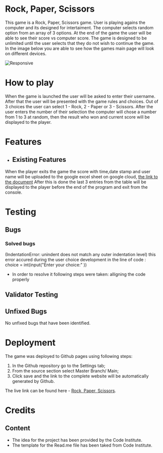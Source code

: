 # Rock, Paper, Scissors

This game is a Rock, Paper, Scissors game. User is playing agains the computer and its designed for intertaiment. The computer selects random option from an array of 3 options. 
At the end of the game the user will be able to see their score vs computer score. The game is designed to be unlimited until the user selects that they do not wish to continue the game.
In the image below you are able to see how the games main page will look on different devices. 

![Responsive](/assets/images/Responsive.jpg)

# How to play

When the game is launched the user will be asked to enter their username. After that the user will be presented with the game rules and choices. Out of 3 choices the user can select 1 - Rock, 2 - Paper or 3 - Scissors. After the user enters the number of their selection the computer will chose a number from 1 to 3 at random, then the result who won and current score will be displayed to the player. 

# Features

- ## Existing Features
When the player exits the game the score with time,date stamp and user name will be uploaded to the google excel sheet on google cloud, [the link to the document](https://docs.google.com/spreadsheets/d/1F5zwRo01onh-AabcT0iuz1QTQHAk1fY6IeQYId1ddes/edit#gid=1680754323)
After this is done the last 3 entries from the table will be displayed to the player before the end of the program and exit from the console. 

# Testing

 ## Bugs 

 ### Solved bugs
 (IndentationError: unindent does not match any outer indentation level) this error accured during the user choice development in the line of code : choice = int(input("Enter your choice:" ))
 - In order to resolve it following steps were taken:
    alligning the code properly 



## Validator Testing 


## Unfixed Bugs

No unfixed bugs that have been identified. 

# Deployment 

The game was deployed to Github pages using following steps:
1. In the Github repository go to the Settings tab;
2. From the source section select Master Branch/ Main;
3. Click save and the link to the complete website will be automatically generated by Github.

The live link can be found here - [Rock, Paper, Scissors](https://aslavinska.github.io/).

# Credits

## Content
- The idea for the project has been provided by the Code Institute.  
- The template for the Read.me file has been taked from Code Institute. 
